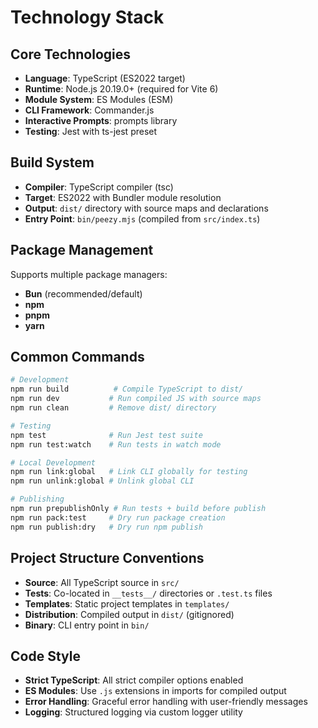 # Technology Stack

## Core Technologies

- **Language**: TypeScript (ES2022 target)
- **Runtime**: Node.js 20.19.0+ (required for Vite 6)
- **Module System**: ES Modules (ESM)
- **CLI Framework**: Commander.js
- **Interactive Prompts**: prompts library
- **Testing**: Jest with ts-jest preset

## Build System

- **Compiler**: TypeScript compiler (tsc)
- **Target**: ES2022 with Bundler module resolution
- **Output**: `dist/` directory with source maps and declarations
- **Entry Point**: `bin/peezy.mjs` (compiled from `src/index.ts`)

## Package Management

Supports multiple package managers:

- **Bun** (recommended/default)
- **npm**
- **pnpm**
- **yarn**

## Common Commands

```bash
# Development
npm run build          # Compile TypeScript to dist/
npm run dev           # Run compiled JS with source maps
npm run clean         # Remove dist/ directory

# Testing
npm test              # Run Jest test suite
npm run test:watch    # Run tests in watch mode

# Local Development
npm run link:global   # Link CLI globally for testing
npm run unlink:global # Unlink global CLI

# Publishing
npm run prepublishOnly # Run tests + build before publish
npm run pack:test     # Dry run package creation
npm run publish:dry   # Dry run npm publish
```

## Project Structure Conventions

- **Source**: All TypeScript source in `src/`
- **Tests**: Co-located in `__tests__/` directories or `.test.ts` files
- **Templates**: Static project templates in `templates/`
- **Distribution**: Compiled output in `dist/` (gitignored)
- **Binary**: CLI entry point in `bin/`

## Code Style

- **Strict TypeScript**: All strict compiler options enabled
- **ES Modules**: Use `.js` extensions in imports for compiled output
- **Error Handling**: Graceful error handling with user-friendly messages
- **Logging**: Structured logging via custom logger utility
